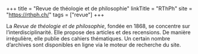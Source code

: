 +++
title = "Revue de théologie et de philosophie"
linkTitle = "RThPh"
site = "https://rthph.ch/"
tags = ["revue"]
+++

La *Revue de théologie et de philosophie*, fondée en 1868, se concentre sur l’interdisciplinarité. Elle propose des articles et des recensions. De manière irrégulière, elle publie des cahiers thématiques. Un certain nombre d’archives sont disponibles en ligne via le moteur de recherche du site.
